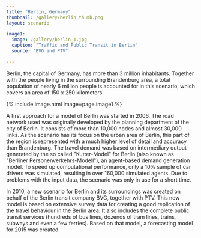 ```yaml
---
title: "Berlin, Germany"
thumbnail: /gallery/berlin_thumb.png
layout: scenario
  
image1:
  image: /gallery/berlin_1.jpg
  caption: "Traffic and Public Transit in Berlin"
  source: "BVG and PTV"

---
```


Berlin, the capital of Germany, has more than 3 million inhabitants. Together with the people living in the surrounding Brandenburg area, a total population of nearly 6 million people is accounted for in this scenario, which covers an area of 150 x 250 kilometers.

{% include image.html image=page.image1 %}

A first approach for a model of Berlin was started in 2006. The road network used was originally developed by the planning department of the city of Berlin. It consists of more than 10,000 nodes and almost 30,000 links. As the scenario has its focus on the urban area of Berlin, this part of the region is represented with a much higher level of detail and accuracy than Brandenburg. The travel demand was based on intermediary output generated by the so called "Kutter-Model" for Berlin (also known as "Berliner Personenverkehrs-Modell"), an agent-based demand generation model. To speed up computational performance, only a 10% sample of car drivers was simulated, resulting in over 160,000 simulated agents. Due to problems with the input data, the scenario was only in use for a short time.

In 2010, a new scenario for Berlin and its surroundings was created on behalf of the Berlin transit company BVG, together with PTV. This new model is based on extensive survey data for creating a good replication of the travel behaviour in the Berlin area. It also includes the complete public transit services (hundreds of bus lines, dozends of tram lines, trains, subways and even a few ferries). Based on that model, a forecasting model for 2015 was created.
